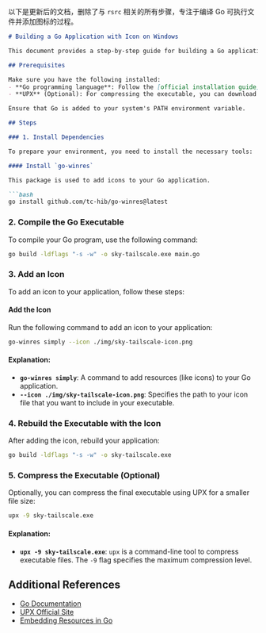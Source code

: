 以下是更新后的文档，删除了与 `rsrc` 相关的所有步骤，专注于编译 Go 可执行文件并添加图标的过程。

```markdown
# Building a Go Application with Icon on Windows

This document provides a step-by-step guide for building a Go application on Windows and adding an icon to the executable.

## Prerequisites

Make sure you have the following installed:
- **Go programming language**: Follow the [official installation guide](https://golang.org/doc/install) to set it up.
- **UPX** (Optional): For compressing the executable, you can download it from the [UPX official site](https://upx.github.io/).

Ensure that Go is added to your system's PATH environment variable.

## Steps

### 1. Install Dependencies

To prepare your environment, you need to install the necessary tools:

#### Install `go-winres`

This package is used to add icons to your Go application.

```bash
go install github.com/tc-hib/go-winres@latest
```

### 2. Compile the Go Executable

To compile your Go program, use the following command:

```bash
go build -ldflags "-s -w" -o sky-tailscale.exe main.go
```

### 3. Add an Icon

To add an icon to your application, follow these steps:

#### Add the Icon

Run the following command to add an icon to your application:

```bash
go-winres simply --icon ./img/sky-tailscale-icon.png
```

#### Explanation:
- **`go-winres simply`**: A command to add resources (like icons) to your Go application.
- **`--icon ./img/sky-tailscale-icon.png`**: Specifies the path to your icon file that you want to include in your executable.

### 4. Rebuild the Executable with the Icon

After adding the icon, rebuild your application:

```bash
go build -ldflags "-s -w" -o sky-tailscale.exe
```

### 5. Compress the Executable (Optional)

Optionally, you can compress the final executable using UPX for a smaller file size:

```bash
upx -9 sky-tailscale.exe
```

#### Explanation:
- **`upx -9 sky-tailscale.exe`**: `upx` is a command-line tool to compress executable files. The `-9` flag specifies the maximum compression level.

## Additional References

- [Go Documentation](https://golang.org/doc/)
- [UPX Official Site](https://upx.github.io/)
- [Embedding Resources in Go](https://stackoverflow.com/questions/25602600/how-do-you-set-the-application-icon-in-golang)